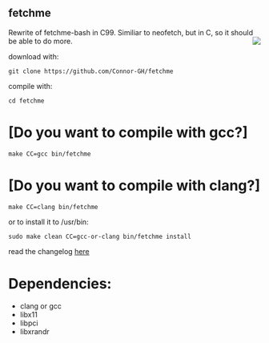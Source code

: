 ## fetchme
Rewrite of fetchme-bash in C99. Similiar to neofetch, but in C, so it should be able to do more.
<img src="https://user-images.githubusercontent.com/72793802/177895040-738fffa7-4ce1-4a70-b3e1-e6413702f2b6.png" align="right">

download with:

``git clone https://github.com/Connor-GH/fetchme``

compile with:

``cd fetchme``

# [Do you want to compile with gcc?]

``make CC=gcc bin/fetchme``

# [Do you want to compile with clang?]

``make CC=clang bin/fetchme``

or to install it to /usr/bin:

``sudo make clean CC=gcc-or-clang bin/fetchme install``


read the changelog
<a href="docs/CHANGELOG.md">here</a>

# Dependencies:
- clang or gcc
- libx11
- libpci
- libxrandr
